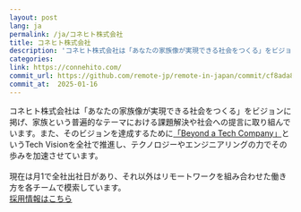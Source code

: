 ```yaml
---
layout: post
lang: ja
permalink: /ja/コネヒト株式会社
title: コネヒト株式会社
description: 'コネヒト株式会社は「あなたの家族像が実現できる社会をつくる」をビジョンに掲げ、家族という普遍的なテーマにおける課題解決や社会への提言に取り組んでいます。また、そのビジョンを達成するために「Beyond a Tech Company」というTech Visionを全社で推進し、テクノロジーやエンジニアリングの力でその歩みを加速させています。  現在は月1で全社出社日があり、それ以外はリモートワークを組み合わせた働き方を各チームで模索しています。 採用情報はこちら'
categories: 
link: https://connehito.com/
commit_url: https://github.com/remote-jp/remote-in-japan/commit/cf8ada8eae0f29603e476cd235d4527e9ea268e4
commit_at:  2025-01-16
---
```


<p>コネヒト株式会社は「あなたの家族像が実現できる社会をつくる」をビジョンに掲げ、家族という普遍的なテーマにおける課題解決や社会への提言に取り組んでいます。また、そのビジョンを達成するために<a href="https://tech-vision.connehito.com/vision/">「Beyond a Tech Company」</a>というTech Visionを全社で推進し、テクノロジーやエンジニアリングの力でその歩みを加速させています。<br /><br />現在は月1で全社出社日があり、それ以外はリモートワークを組み合わせた働き方を各チームで模索しています。<br /><a href="https://hrmos.co/pages/connehito/jobs">採用情報はこちら</a></p>
